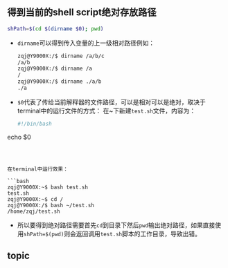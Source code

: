 ## 得到当前的shell script绝对存放路径

```bash
shPath=$(cd $(dirname $0); pwd)
```

* `dirname`可以得到传入变量的上一级相对路径例如：

  ```bash
  zqj@Y9000X:/$ dirname /a/b/c
  /a/b
  zqj@Y9000X:/$ dirname /a
  /
  zqj@Y9000X:/$ dirname ./a/b
  ./a
  ```

* `$0`代表了传给当前解释器的文件路径，可以是相对可以是绝对，取决于terminal中的运行文件的方式：
在~下新建`test.sh`文件，内容为：
  
  ```bash
  #!/bin/bash
echo $0
  ```
  
  
  
  在terminal中运行效果：
  
  ```bash
  zqj@Y9000X:~$ bash test.sh
  test.sh
  zqj@Y9000X:~$ cd /
  zqj@Y9000X:/$ bash ~/test.sh
  /home/zqj/test.sh
  ```
  
* 所以要得到绝对路径需要首先`cd`到目录下然后`pwd`输出绝对路径，如果直接使用`shPath=$(pwd)`则会返回调用`test.sh`脚本的工作目录，导致出错。

## topic



